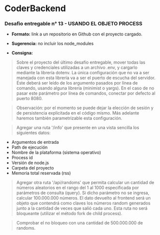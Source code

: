 # CoderBackend

### Desafio entregable n° 13 - USANDO EL OBJETO PROCESS
- **Formato:** link a un repositorio en Github con el proyecto cargado.

- **Sugerencia:** no incluir los node_modules

- **Consigna:**
>Sobre el proyecto del último desafío entregable, mover todas las claves y credenciales utilizadas a un
archivo .env, y cargarlo mediante la librería dotenv.
La única configuración que no va a ser manejada con esta librería va a ser el puerto de escucha del
servidor. Éste deberá ser leído de los argumento pasados por línea de comando, usando alguna librería
(minimist o yargs). En el caso de no pasar este parámetro por línea de comandos, conectar por defecto al
puerto 8080.

>Observación: por el momento se puede dejar la elección de sesión y de persistencia explicitada en el
código mismo. Más adelante haremos también parametrizable esta configuración.

>Agregar una ruta '/info' que presente en una vista sencilla los siguientes datos:
  * Argumentos de entrada
  * Path de ejecución
  * Nombre de la plataforma (sistema operativo)
  * Process id
  * Versión de node.js
  * Carpeta del proyecto
  * Memoria total reservada (rss)

>Agregar otra ruta '/api/randoms' que permita calcular un cantidad de números aleatorios
en el rango del 1 al 1000 especificada por parámetros de consulta (query).
Si dicho parámetro no se ingresa, calcular 100.000.000 números.
El dato devuelto al frontend será un objeto que contendrá como claves los números
random generados junto a la cantidad de veces que salió cada uno. Esta ruta no será
bloqueante (utilizar el método fork de child process). 

>Comprobar el no bloqueo con una cantidad de 500.000.000 de randoms.